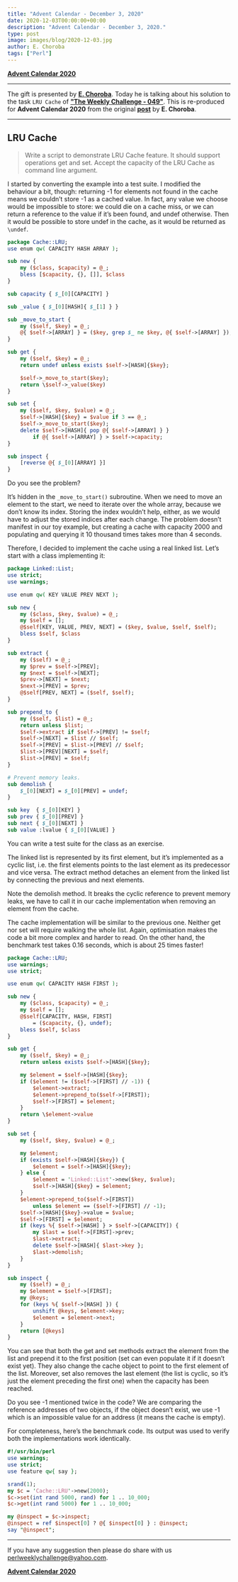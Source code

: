 ```yaml
---
title: "Advent Calendar - December 3, 2020"
date: 2020-12-03T00:00:00+00:00
description: "Advent Calendar - December 3, 2020."
type: post
image: images/blog/2020-12-03.jpg
author: E. Choroba
tags: ["Perl"]
---
```


[**Advent Calendar 2020**](/blog/advent-calendar-2020)
***

The gift is presented by [**E. Choroba**](https://perlweeklychallenge.org/blog/meet-the-champion-018). Today he is talking about his solution to the task `LRU Cache` of **["The Weekly Challenge - 049"](/blog/perl-weekly-challenge-049)**. This is re-produced for **Advent Calendar 2020** from the original [**post**](http://blogs.perl.org/users/e_choroba/2020/03/perl-weekly-challenge-048-smallest-multiple-and-lru-cache.html) by **E. Choroba**.

***

## LRU Cache

> Write a script to demonstrate LRU Cache feature. It should support operations get and set. Accept the capacity of the LRU Cache as command line argument.

I started by converting the example into a test suite. I modified the behaviour a bit, though: returning -1 for elements not found in the cache means we couldn’t store -1 as a cached value. In fact, any value we choose would be impossible to store: we could die on a cache miss, or we can return a reference to the value if it’s been found, and undef otherwise. Then it would be possible to store undef in the cache, as it would be returned as `\undef`.

```perl
package Cache::LRU;
use enum qw( CAPACITY HASH ARRAY );

sub new {
    my ($class, $capacity) = @_;
    bless [$capacity, {}, []], $class
}

sub capacity { $_[0][CAPACITY] }

sub _value { $_[0][HASH]{ $_[1] } }

sub _move_to_start {
    my ($self, $key) = @_;
    @{ $self->[ARRAY] } = ($key, grep $_ ne $key, @{ $self->[ARRAY] });
}

sub get {
    my ($self, $key) = @_;
    return undef unless exists $self->[HASH]{$key};

    $self->_move_to_start($key);
    return \$self->_value($key)
}

sub set {
    my ($self, $key, $value) = @_;
    $self->[HASH]{$key} = $value if 3 == @_;
    $self->_move_to_start($key);
    delete $self->[HASH]{ pop @{ $self->[ARRAY] } }
        if @{ $self->[ARRAY] } > $self->capacity;
}

sub inspect {
    [reverse @{ $_[0][ARRAY] }]
}
```

Do you see the problem?

It’s hidden in the `_move_to_start()` subroutine. When we need to move an element to the start, we need to iterate over the whole array, because we don’t know its index. Storing the index wouldn’t help, either, as we would have to adjust the stored indices after each change. The problem doesn’t manifest in our toy example, but creating a cache with capacity 2000 and populating and querying it 10 thousand times takes more than 4 seconds.

Therefore, I decided to implement the cache using a real linked list. Let’s start with a class implementing it:

```perl
package Linked::List;
use strict;
use warnings;

use enum qw( KEY VALUE PREV NEXT );

sub new {
    my ($class, $key, $value) = @_;
    my $self = [];
    @$self[KEY, VALUE, PREV, NEXT] = ($key, $value, $self, $self);
    bless $self, $class
}

sub extract {
    my ($self) = @_;
    my $prev = $self->[PREV];
    my $next = $self->[NEXT];
    $prev->[NEXT] = $next;
    $next->[PREV] = $prev;
    @$self[PREV, NEXT] = ($self, $self);
}

sub prepend_to {
    my ($self, $list) = @_;
    return unless $list;
    $self->extract if $self->[PREV] != $self;
    $self->[NEXT] = $list // $self;
    $self->[PREV] = $list->[PREV] // $self;
    $list->[PREV][NEXT] = $self;
    $list->[PREV] = $self;
}

# Prevent memory leaks.
sub demolish {
    $_[0][NEXT] = $_[0][PREV] = undef;
}

sub key  { $_[0][KEY] }
sub prev { $_[0][PREV] }
sub next { $_[0][NEXT] }
sub value :lvalue { $_[0][VALUE] }
```

You can write a test suite for the class as an exercise.

The linked list is represented by its first element, but it’s implemented as a cyclic list, i.e. the first elements points to the last element as its predecessor and vice versa. The extract method detaches an element from the linked list by connecting the previous and next elements.

Note the demolish method. It breaks the cyclic reference to prevent memory leaks, we have to call it in our cache implementation when removing an element from the cache.

The cache implementation will be similar to the previous one. Neither get nor set will require walking the whole list. Again, optimisation makes the code a bit more complex and harder to read. On the other hand, the benchmark test takes 0.16 seconds, which is about 25 times faster!

```perl
package Cache::LRU;
use warnings;
use strict;

use enum qw( CAPACITY HASH FIRST );

sub new {
    my ($class, $capacity) = @_;
    my $self = [];
    @$self[CAPACITY, HASH, FIRST]
        = ($capacity, {}, undef);
    bless $self, $class
}

sub get {
    my ($self, $key) = @_;
    return unless exists $self->[HASH]{$key};

    my $element = $self->[HASH]{$key};
    if ($element != ($self->[FIRST] // -1)) {
        $element->extract;
        $element->prepend_to($self->[FIRST]);
        $self->[FIRST] = $element;
    }
    return \$element->value
}

sub set {
    my ($self, $key, $value) = @_;

    my $element;
    if (exists $self->[HASH]{$key}) {
        $element = $self->[HASH]{$key};
    } else {
        $element = 'Linked::List'->new($key, $value);
        $self->[HASH]{$key} = $element;
    }
    $element->prepend_to($self->[FIRST])
        unless $element == ($self->[FIRST] // -1);
    $self->[HASH]{$key}->value = $value;
    $self->[FIRST] = $element;
    if (keys %{ $self->[HASH] } > $self->[CAPACITY]) {
        my $last = $self->[FIRST]->prev;
        $last->extract;
        delete $self->[HASH]{ $last->key };
        $last->demolish;
    }
}

sub inspect {
    my ($self) = @_;
    my $element = $self->[FIRST];
    my @keys;
    for (keys %{ $self->[HASH] }) {
        unshift @keys, $element->key;
        $element = $element->next;
    }
    return [@keys]
}
```

You can see that both the get and set methods extract the element from the list and prepend it to the first position (set can even populate it if it doesn’t exist yet). They also change the cache object to point to the first element of the list. Moreover, set also removes the last element (the list is cyclic, so it’s just the element preceding the first one) when the capacity has been reached.

Do you see -1 mentioned twice in the code? We are comparing the reference addresses of two objects, if the object doesn’t exist, we use -1 which is an impossible value for an address (it means the cache is empty).

For completeness, here’s the benchmark code. Its output was used to verify both the implementations work identically.

```perl
#!/usr/bin/perl
use warnings;
use strict;
use feature qw{ say };

srand(1);
my $c = 'Cache::LRU'->new(2000);
$c->set(int rand 5000, rand) for 1 .. 10_000;
$c->get(int rand 5000) for 1 .. 10_000;

my @inspect = $c->inspect;
@inspect = ref $inspect[0] ? @{ $inspect[0] } : @inspect;
say "@inspect";
```

***
If you have any suggestion then please do share with us <perlweeklychallenge@yahoo.com>.

[**Advent Calendar 2020**](/blog/advent-calendar-2020)
